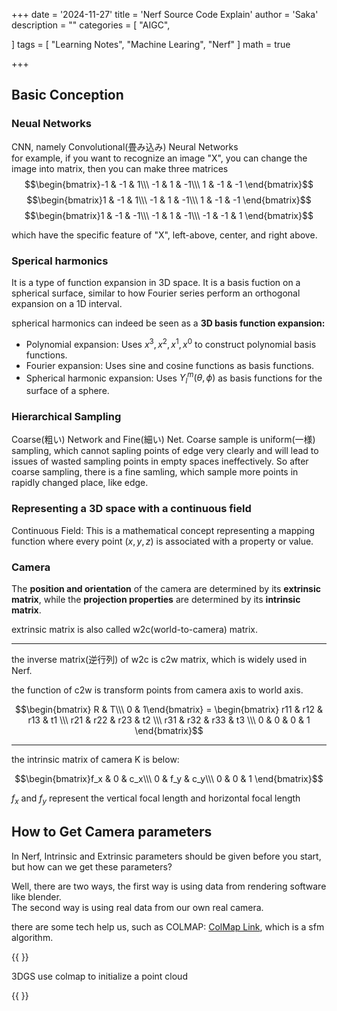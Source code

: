 +++
date = '2024-11-27'
title = 'Nerf Source Code Explain'
author = 'Saka'
description = ""
categories = [
    "AIGC",
   
]
tags = [
    "Learning Notes",
     "Machine Learing",
     "Nerf"
]
math = true

+++

## Basic Conception

### Neual Networks
CNN, namely Convolutional(畳み込み) Neural Networks  
for example, if you want to recognize an image "X", you can change the image into matrix, then you can make three matrices
$$\begin{bmatrix}-1 & -1 & 1\\\ -1 & 1 & -1\\\ 1 & -1 & -1 \end{bmatrix}$$
$$\begin{bmatrix}1 & -1 & 1\\\ -1 & 1 & -1\\\ 1 & -1 & -1 \end{bmatrix}$$
$$\begin{bmatrix}1 & -1 & -1\\\ -1 & 1 & -1\\\ -1 & -1 & 1 \end{bmatrix}$$

which have the specific feature of "X", left-above, center, and right above. 

### Sperical harmonics

It is a type of function expansion in 3D space. It is a basis fuction on a spherical surface, similar to how Fourier series perform an orthogonal expansion on a 1D interval.

spherical harmonics can indeed be seen as a **3D basis function expansion:**

* Polynomial expansion: Uses $x^3, x^2, x^1, x^0$ to construct polynomial basis functions.
* Fourier expansion: Uses sine and cosine functions as basis functions.
* Spherical harmonic expansion: Uses $Y_l^m(θ,ϕ)$ as basis functions for the surface of a sphere.

### Hierarchical Sampling
Coarse(粗い) Network and Fine(細い) Net.
Coarse sample is uniform(一様) sampling, which cannot sapling points of edge very clearly and will lead to issues of wasted sampling points in empty spaces ineffectively. So after coarse sampling, there is a fine samling, which sample more points in rapidly changed place, like edge.

### Representing a 3D space with a continuous field
Continuous Field: This is a mathematical concept representing a mapping function where every point $(x,y,z)$ is associated with a property or value.

### Camera
The **position and orientation** of the camera are determined by its **extrinsic matrix**, while the **projection properties** are determined by its **intrinsic matrix**.

extrinsic matrix is also called w2c(world-to-camera) matrix.

---

the inverse matrix(逆行列) of w2c is c2w matrix, which is widely used in Nerf.  

the function of c2w is transform points from camera axis to world axis.

$$\begin{bmatrix} R & T\\\ 0 & 1\end{bmatrix} = \begin{bmatrix} r11 & r12 & r13 & t1 \\\ r21 & r22 & r23 & t2 \\\ r31 & r32 & r33 & t3 \\\ 0 & 0 & 0 & 1  \end{bmatrix}$$ 

---

the intrinsic matrix of camera K is below:
 

$$\begin{bmatrix}f_x & 0 & c_x\\\ 0 & f_y & c_y\\\ 0 & 0 & 1 \end{bmatrix}$$

$f_x$ and $f_y$ represent the vertical focal length and horizontal focal length

## How to Get Camera parameters

In Nerf, Intrinsic and Extrinsic parameters should be given before you start, but how can we get these parameters?

Well, there are two ways, the first way is using data from rendering software like blender.  
The second way is using real data from our own real camera.

there are some tech help us, such as COLMAP: [ColMap Link](https://colmap.github.io/), which is a sfm algorithm.

{{ <quote> }}

3DGS use colmap to initialize a point cloud

{{ </quote> }}